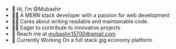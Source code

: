 - 👋 Hi, I’m @Mubashir
- 👨‍🎓 A MERN stack developer with a passion for web development
- 👨‍💻 Cares about writing readable and maintainable code.
- 👩‍🔧 Eager to contribute to innovative projects
- 📧 Reach me at mubashir15700@gmail.com
- 🔭 Currently Working On a full stack gig economy platform
